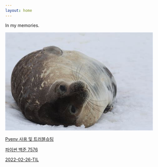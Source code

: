 ```yaml
---
layout: home
---
```

In my memories.

![seal](attachments/2022-02-24-21-50-32.png)

[Pyenv 사용 및 트러블슈팅](./_posts/Computer/2022-02-24-Pyenv.md)

[파이썬 백준 7576](./_posts/Algorithm/2022-02-25-py7576.md)

[2022-02-26-TIL](./_posts/Computer/2022-02-26-TIL.md)
